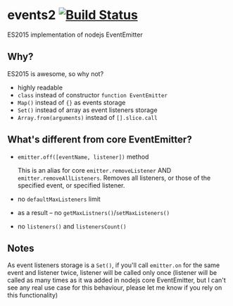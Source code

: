 # events2 [![Build Status](https://travis-ci.org/R1ZZU/events2.svg?branch=master)](https://travis-ci.org/R1ZZU/events2)

ES2015 implementation of nodejs EventEmitter

## Why?

ES2015 is awesome, so why not?

 * highly readable
 * `class` instead of constructor `function EventEmitter`
 * `Map()` instead of `{}` as events storage
 * `Set()` instead of array as event listeners storage
 * `Array.from(arguments)` instead of `[].slice.call`

## What's different from core EventEmitter?

 * `emitter.off([eventName, listener])` method

   This is an alias for core `emitter.removeListener` AND `emitter.removeAllListeners`. Removes all listeners, or those of the specified event, or specified listener.
 * no `defaultMaxListeners` limit
 * as a result – no `getMaxListners()`/`setMaxListeners()`
 * no `listeners()` and `listenersCount()`


## Notes

As event listeners storage is a `Set()`, if you'll call `emitter.on` for the same event and listener twice, listener will be called only once (listener will be called as many times as it wa added in nodejs core EventEmitter, but I can't see any real use case for this behaviour, please let me know if you rely on this functionality)
